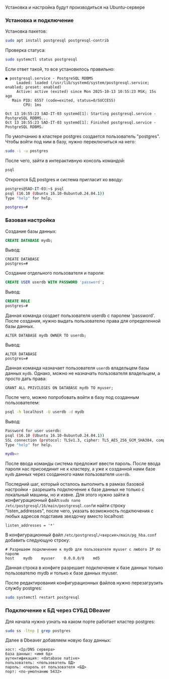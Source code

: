 Установка и настройка будут производиться на Ubuntu-сервере

### **Установка и подключение**
Установка пакетов:
```bash
sudo apt install postgresql postgresql-contrib
```

Проверка статуса:
```bash
sudo systemctl status postgresql
```

Если ответ такой, то все установилось правильно:
```
● postgresql.service - PostgreSQL RDBMS
     Loaded: loaded (/usr/lib/systemd/system/postgresql.service; enabled; preset: enabled)
     Active: active (exited) since Mon 2025-10-13 10:55:23 MSK; 15s ago
   Main PID: 6557 (code=exited, status=0/SUCCESS)
        CPU: 1ms

Oct 13 10:55:23 SAD-IT-03 systemd[1]: Starting postgresql.service - PostgreSQL RDBMS...
Oct 13 10:55:23 SAD-IT-03 systemd[1]: Finished postgresql.service - PostgreSQL RDBMS.
```

По умолчанию в кластере postgres создается пользователь "postgres". Чтобы войти под ним в базу, нужно переключиться на него:
```bash
sudo -i -u postgres
```

После чего, зайти в интерактивную консоль командой:
```bash
psql
```

Откроется БД postgres и система пригласит ко вводу:
```bash
postgres@SAD-IT-03:~$ psql
psql (16.10 (Ubuntu 16.10-0ubuntu0.24.04.1))
Type "help" for help.

postgres=#
```

### **Базовая настройка**
Создание базы данных:
```sql
CREATE DATABASE mydb;
```
Вывод:
```
CREATE DATABASE
postgres=#
```

Создание отдельного пользователя и пароля:
```sql
CREATE USER userdb WITH PASSWORD 'password';
```
Вывод:
```sql
CREATE ROLE
postgres=#
```

Данная команда создает пользователя userdb с паролем 'password'. После создания, нужно выдать пользователю права для определенной базы данных.
```
ALTER DATABASE mydb OWNER TO userdb;
```
Вывод:
```
ALTER DATABASE
postgres=#
```

Данная команда назначает пользователя ```userdb``` владельцем базы данных ```mydb```. Однако, можно не назначать пользователя владельцем, а просто дать права: 
```
GRANT ALL PRIVILEGES ON DATABASE mydb TO myuser;
```

После чего, можно попробовать войти в базу под созданным пользователем:
```bash
psql -h localhost -U userdb -d mydb
```
Вывод:
``` bash
Password for user userdb:
psql (16.10 (Ubuntu 16.10-0ubuntu0.24.04.1))
SSL connection (protocol: TLSv1.3, cipher: TLS_AES_256_GCM_SHA384, compression: off)
Type "help" for help.

mydb=>
```

После ввода команды система предложит ввести пароль. После ввода пароля нас присоединит не к кластеру, а уже к созданной нами базе ```mydb``` данных через созданного нами пользователя ```userdb```.

Последний шаг, который осталось выполнить в рамках базовой настройки - разрешить подключение к базе данных не только с локальный машины, но и извне. Для этого нужно зайти в конфигурационный файл:```sudo nano /etc/postgresql/16/main/postgresql.conf```и найти строку "listen_addresses", после чего, указать возможность подключения с любых адресов подставив звездочку вместо localhost:
```
listen_addresses = '*'
```

В конфигурационный файл  ```/etc/postgresql/<версия>/main/pg_hba.conf``` добавить следующую строку:
```
# Разрешаем подключение к mydb для пользователя myuser с любого IP по паролю
host    mydb    myuser    0.0.0.0/0    md5
```

Данная строка в конфиге разрешает подключение к базе данных только пользователю mydb и только к базе данных myuser.

После редактирования конфигурационных файлов нужно перезагрузить службу postgres:
```bash
sudo systemctl restart postgresql
```

### **Подключение к БД через СУБД DBeaver**

Для начала нужно узнать на каком порте работает кластер postgres:
```bash
sudo ss -ltnp | grep postgres
```

Далее в Dbeaver добавляем новую базу данных:
```
хост: <Ip/DNS сервера>
база данных: <имя бд>
аутентификация: <database native>
пользователь: <пользователь БД>
пароль: <пароль от пользователя <БД>
порт: <по-умолчанию 5432>
```

